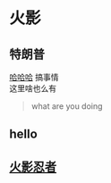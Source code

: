 火影
===
 特朗普
 -----
[哈哈哈](https://cdn.read.html5.qq.com/image?imageUrl=http%3A%2F%2Finews%2Egtimg%2Ecom%2Fnewsapp%5Fmatch%2F0%2F9564257726%2F0&src=read&t=0&r=17&rspimgflag=0&imgflag=15&filesize=89756&referUrl=http%3A%2F%2Fkuaibao%2Eqq%2Ecom%2Fs%2F20190922A0GNDW00 "特朗普")
    搞事情  
    这里啥也么有

>what are you doing 


hello  
-----

[火影忍者](https://www.sogou.com/web?query=%E7%81%AB%E5%BD%B1%E5%BF%8D%E8%80%85&_ast=1569214833&_asf=www.sogou.com&w=01025001&cid=&s_from=result_up&oq=&ri=0&sourceid=sugg&suguuid=b7ec3e70-3ff9-4c88-877f-c59dc1edb1fa&sut=4208&sst0=1569216139721&lkt=0%2C0%2C0&sugsuv=000F7A0EAFBE1F475D172BE9AE16F436&sugtime=1569216139721&p=4024010 "火影的视屏")
-------
